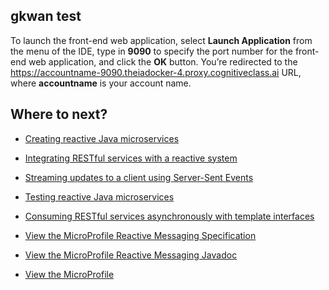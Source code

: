 ## gkwan test

To launch the front-end web application, 
select **Launch Application** from the menu of the IDE, type in **9090** to specify the port number for the front-end web application, 
and click the **OK** button. You’re redirected to the https://accountname-9090.theiadocker-4.proxy.cognitiveclass.ai URL, 
where **accountname** is your account name.

## Where to next? 

- [Creating reactive Java microservices](https://openliberty.io/guides/microprofile-reactive-messaging.html)
- [Integrating RESTful services with a reactive system](https://openliberty.io/guides/microprofile-reactive-messaging-rest.html)
- [Streaming updates to a client using Server-Sent Events](https://openliberty.io/guides/reactive-messaging-sse.html)
- [Testing reactive Java microservices](https://openliberty.io/guides/reactive-service-testing.html)
- [Consuming RESTful services asynchronously with template interfaces](https://openliberty.io/guides/microprofile-rest-client-async.html)
- [View the MicroProfile Reactive Messaging Specification](https://download.eclipse.org/microprofile/microprofile-reactive-messaging-1.0/microprofile-reactive-messaging-spec.html)

- [View the MicroProfile Reactive Messaging Javadoc](https://download.eclipse.org/microprofile/microprofile-reactive-messaging-1.0/apidocs/)

- [View the MicroProfile](https://openliberty.io/docs/latest/microprofile.html)
